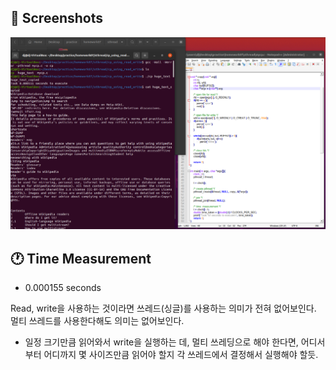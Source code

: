 ## :camera_flash: Screenshots
<img src="screenshot.png" width="1000">

## :clock1: Time Measurement
- 0.000155 seconds

Read, write을 사용하는 것이라면 쓰레드(싱글)를 사용하는 의미가 전혀 없어보인다.  
멀티 쓰레드를 사용한다해도 의미는 없어보인다.  
- 일정 크기만큼 읽어와서 write을 실행하는 데, 멀티 쓰레딩으로 해야 한다면, 어디서부터 어디까지 몇 사이즈만큼 읽어야 할지 각 쓰레드에서 결정해서 실행해야 할듯.
